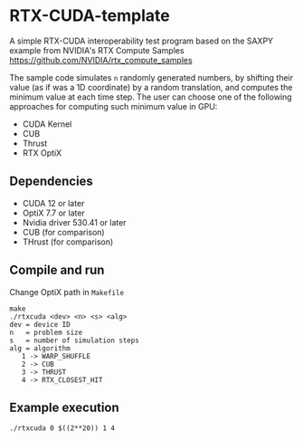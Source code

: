 # RTX-CUDA-template
A simple RTX-CUDA interoperability test program based on the SAXPY example from NVIDIA's RTX Compute Samples https://github.com/NVIDIA/rtx_compute_samples

The sample code simulates `n` randomly generated numbers, by shifting their value (as if was a 1D coordinate) by a random translation, and computes the minimum value at each time step. The user can choose one of the following approaches for computing such minimum value in GPU:
- CUDA Kernel
- CUB
- Thrust
- RTX OptiX 

## Dependencies
- CUDA 12 or later
- OptiX 7.7 or later
- Nvidia driver 530.41 or later
- CUB (for comparison)
- THrust (for comparison)

## Compile and run
Change OptiX path in `Makefile`
```
make
./rtxcuda <dev> <n> <s> <alg>
dev = device ID
n   = problem size
s   = number of simulation steps
alg = algorithm
   1 -> WARP_SHUFFLE
   2 -> CUB
   3 -> THRUST
   4 -> RTX_CLOSEST_HIT
```

## Example execution
`./rtxcuda 0 $((2**20)) 1 4`
